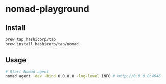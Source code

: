 # nomad-playground

## Install
```bash
brew tap hashicorp/tap
brew install hashicorp/tap/nomad
```

## Usage
```bash
# Start Nomad agent
nomad agent -dev -bind 0.0.0.0 -log-level INFO # http://0.0.0.0:4646
```
